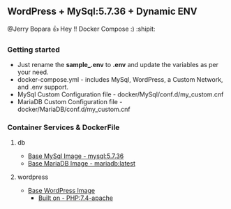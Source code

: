 ## WordPress + MySql:5.7.36 + Dynamic ENV

@Jerry Bopara :+1: Hey !! Docker Compose :) :shipit:

<!--lint disable awesome-toc-->
### Getting started

- Just rename the **sample_.env** to **.env** and update the variables as per your need.
- docker-compose.yml - includes MySql, WordPress, a Custom Network, and .env support.
- MySql Custom Configuration file - docker/MySql/conf.d/my_custom.cnf 
- MariaDB Custom Configuration file - docker/MariaDB/conf.d/my_custom.cnf 

### Container Services & DockerFile 
 1. db 
    - [Base MySql Image - mysql:5.7.36](https://hub.docker.com/_/mysql)
    - [Base MariaDB Image - mariadb:latest](https://hub.docker.com/_/mariadb)

 2. wordpress
    - [Base WordPress Image](https://hub.docker.com/_/wordpress)
        - [Built on - PHP:7.4-apache](https://hub.docker.com/_/php)